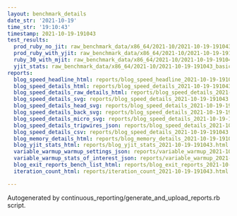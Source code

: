 ```yaml
---
layout: benchmark_details
date_str: '2021-10-19'
time_str: '19:10:43'
timestamp: 2021-10-19-191043
test_results:
  prod_ruby_no_jit: raw_benchmark_data/x86_64/2021-10/2021-10-19-191043_basic_benchmark_prod_ruby_no_jit.json
  prod_ruby_with_yjit: raw_benchmark_data/x86_64/2021-10/2021-10-19-191043_basic_benchmark_prod_ruby_with_yjit.json
  ruby_30_with_mjit: raw_benchmark_data/x86_64/2021-10/2021-10-19-191043_basic_benchmark_ruby_30_with_mjit.json
  yjit_stats: raw_benchmark_data/x86_64/2021-10/2021-10-19-191043_basic_benchmark_yjit_stats.json
reports:
  blog_speed_headline_html: reports/blog_speed_headline_2021-10-19-191043.html
  blog_speed_details_html: reports/blog_speed_details_2021-10-19-191043.html
  blog_speed_details_raw_details_html: reports/blog_speed_details_2021-10-19-191043.raw_details.html
  blog_speed_details_svg: reports/blog_speed_details_2021-10-19-191043.svg
  blog_speed_details_head_svg: reports/blog_speed_details_2021-10-19-191043.head.svg
  blog_speed_details_back_svg: reports/blog_speed_details_2021-10-19-191043.back.svg
  blog_speed_details_micro_svg: reports/blog_speed_details_2021-10-19-191043.micro.svg
  blog_speed_details_tripwires_json: reports/blog_speed_details_2021-10-19-191043.tripwires.json
  blog_speed_details_csv: reports/blog_speed_details_2021-10-19-191043.csv
  blog_memory_details_html: reports/blog_memory_details_2021-10-19-191043.html
  blog_yjit_stats_html: reports/blog_yjit_stats_2021-10-19-191043.html
  variable_warmup_warmup_settings_json: reports/variable_warmup_2021-10-19-191043.warmup_settings.json
  variable_warmup_stats_of_interest_json: reports/variable_warmup_2021-10-19-191043.stats_of_interest.json
  blog_exit_reports_bench_list_html: reports/blog_exit_reports_2021-10-19-191043.bench_list.html
  iteration_count_html: reports/iteration_count_2021-10-19-191043.html

---
```

Autogenerated by continuous_reporting/generate_and_upload_reports.rb script.
